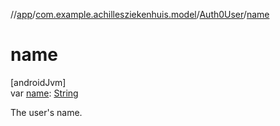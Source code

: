 //[app](../../../index.md)/[com.example.achillesziekenhuis.model](../index.md)/[Auth0User](index.md)/[name](name.md)

# name

[androidJvm]\
var [name](name.md): [String](https://kotlinlang.org/api/latest/jvm/stdlib/kotlin/-string/index.html)

The user's name.
